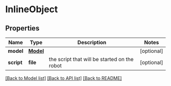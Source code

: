 # InlineObject

## Properties
Name | Type | Description | Notes
------------ | ------------- | ------------- | -------------
**model** | [**Model**](Model.md) |  | [optional] 
**script** | **file** | the script that will be started on the robot | [optional] 

[[Back to Model list]](../README.md#documentation-for-models) [[Back to API list]](../README.md#documentation-for-api-endpoints) [[Back to README]](../README.md)


